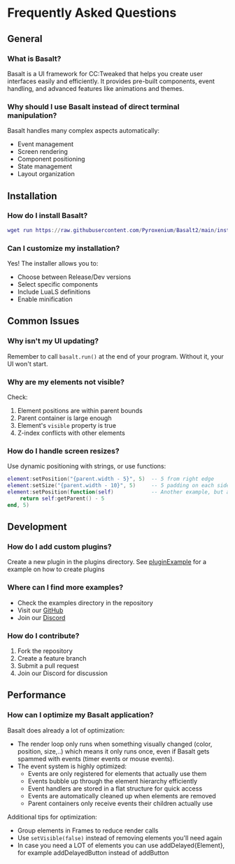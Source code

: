 # Frequently Asked Questions

## General

### What is Basalt?
Basalt is a UI framework for CC:Tweaked that helps you create user interfaces easily and efficiently. It provides pre-built components, event handling, and advanced features like animations and themes.

### Why should I use Basalt instead of direct terminal manipulation?
Basalt handles many complex aspects automatically:
- Event management
- Screen rendering
- Component positioning
- State management
- Layout organization

## Installation

### How do I install Basalt?
```lua
wget run https://raw.githubusercontent.com/Pyroxenium/Basalt2/main/install.lua
```

### Can I customize my installation?
Yes! The installer allows you to:
- Choose between Release/Dev versions
- Select specific components
- Include LuaLS definitions
- Enable minification

## Common Issues

### Why isn't my UI updating?
Remember to call `basalt.run()` at the end of your program. Without it, your UI won't start.

### Why are my elements not visible?
Check:
1. Element positions are within parent bounds
2. Parent container is large enough
3. Element's `visible` property is true
4. Z-index conflicts with other elements

### How do I handle screen resizes?
Use dynamic positioning with strings, or use functions:
```lua
element:setPosition("{parent.width - 5}", 5)  -- 5 from right edge
element:setSize("{parent.width - 10}", 5)     -- 5 padding on each side
element:setPosition(function(self)            -- Another example, but as function call
    return self:getParent() - 5
end, 5)
```

## Development

### How do I add custom plugins?
Create a new plugin in the plugins directory. See [pluginExample](https://github.com/Pyroxenium/Basalt2/blob/main/examples/pluginExample.lua) for a example on how to create plugins

### Where can I find more examples?
- Check the examples directory in the repository
- Visit our [GitHub](https://github.com/Pyroxenium/Basalt2)
- Join our [Discord](https://discord.gg/yNNnmBVBpE)

### How do I contribute?
1. Fork the repository
2. Create a feature branch
3. Submit a pull request
4. Join our Discord for discussion

## Performance

### How can I optimize my Basalt application?
Basalt does already a lot of optimization:
- The render loop only runs when something visually changed (color, position, size,..) which means it only runs once, even if Basalt gets spammed with events (timer events or mouse events).
- The event system is highly optimized:
  - Events are only registered for elements that actually use them
  - Events bubble up through the element hierarchy efficiently
  - Event handlers are stored in a flat structure for quick access
  - Events are automatically cleaned up when elements are removed
  - Parent containers only receive events their children actually use

Additional tips for optimization:
- Group elements in Frames to reduce render calls
- Use `setVisible(false)` instead of removing elements you'll need again
- In case you need a LOT of elements you can use addDelayed{Element}, for example addDelayedButton instead of addButton
